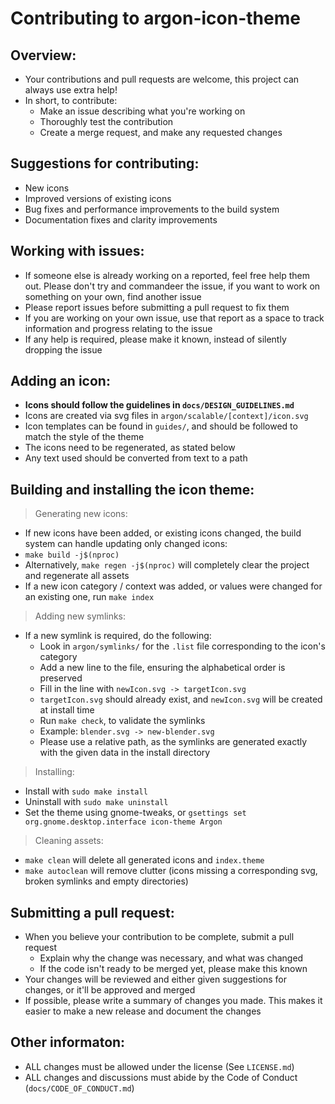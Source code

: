 # Contributing to argon-icon-theme
## Overview:
 - Your contributions and pull requests are welcome, this project can always use extra help!
 - In short, to contribute:
   - Make an issue describing what you're working on
   - Thoroughly test the contribution
   - Create a merge request, and make any requested changes

## Suggestions for contributing:
 - New icons
 - Improved versions of existing icons
 - Bug fixes and performance improvements to the build system
 - Documentation fixes and clarity improvements

## Working with issues:
 - If someone else is already working on a reported, feel free help them out. Please don't try and commandeer the issue, if you want to work on something on your own, find another issue
 - Please report issues before submitting a pull request to fix them
 - If you are working on your own issue, use that report as a space to track information and progress relating to the issue
 - If any help is required, please make it known, instead of silently dropping the issue

## Adding an icon:
 - **Icons should follow the guidelines in `docs/DESIGN_GUIDELINES.md`**
 - Icons are created via svg files in `argon/scalable/[context]/icon.svg`
 - Icon templates can be found in `guides/`, and should be followed to match the style of the theme
 - The icons need to be regenerated, as stated below
 - Any text used should be converted from text to a path

## Building and installing the icon theme:
  > Generating new icons:
   - If new icons have been added, or existing icons changed, the build system can handle updating only changed icons:
   - `make build -j$(nproc)`
   - Alternatively, `make regen -j$(nproc)` will completely clear the project and regenerate all assets
   - If a new icon category / context was added, or values were changed for an existing one, run `make index`
  > Adding new symlinks:
   - If a new symlink is required, do the following:
     - Look in `argon/symlinks/` for the `.list` file corresponding to the icon's category
     - Add a new line to the file, ensuring the alphabetical order is preserved
     - Fill in the line with `newIcon.svg -> targetIcon.svg`
     - `targetIcon.svg` should already exist, and `newIcon.svg` will be created at install time
     - Run `make check`, to validate the symlinks
     - Example: `blender.svg -> new-blender.svg`
     - Please use a relative path, as the symlinks are generated exactly with the given data in the install directory
  > Installing:
   - Install with `sudo make install`
   - Uninstall with `sudo make uninstall`
   - Set the theme using gnome-tweaks, or `gsettings set org.gnome.desktop.interface icon-theme Argon`
  > Cleaning assets:
   - `make clean` will delete all generated icons and `index.theme`
   - `make autoclean` will remove clutter (icons missing a corresponding svg, broken symlinks and empty directories)

## Submitting a pull request:
 - When you believe your contribution to be complete, submit a pull request
   - Explain why the change was necessary, and what was changed
   - If the code isn't ready to be merged yet, please make this known
 - Your changes will be reviewed and either given suggestions for changes, or it'll be approved and merged
 - If possible, please write a summary of changes you made. This makes it easier to make a new release and document the changes

## Other informaton:
 - ALL changes must be allowed under the license (See `LICENSE.md`)
 - ALL changes and discussions must abide by the Code of Conduct (`docs/CODE_OF_CONDUCT.md`)
